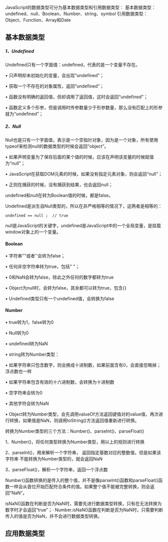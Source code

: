 <!--
 * @Author: yongyuan at <yongyuan253015@gmail.com>
 * @Date: 2021-07-24 14:02:58
 * @LastEditTime: 2021-07-24 23:35:33
 * @LastEditors: yongyuan at <yongyuan253015@gmail.com>
 * @Description: 数据类型
 * @FilePath: \JavaScript\data-type\JavaScript基本数据类型.md
 * 
-->

JavaScript的数据类型可分为基本数据类型和引用数据类型：
基本数据类型：undefined、null、Boolean、Number、string、symbol
引用数据类型：Object、Function、Array和Date

## 基本数据类型

##### 1、Undefined
Undefined只有一个字面值：undefined，代表的是一个变量不存在。

•  只声明却未初始化的变量，会出现“undefined”；

•  获取一个不存在的对象属性，返回“undefined”；

•  函数没有明确的返回值，但却调用了返回值，这时会返回“undefined”；

• 函数定义多个形参，但是调用时传参数量少于形参数量，那么没有匹配上的形参就为“undefined”；
##### 2、Null
Null也是只有一个字面值，表示是一个空指针对象，因为是一个对象，所有使用typeof来检测null的数据类型的时候会返回“object”。

• 如果声明变量为了保存后面的某个值的时候，应该在声明该变量的时候赋值为“null”；

• JavaScript在获取DOM元素的时候，如果没有指定元素对象，则会返回“null”；

• 正则在捕获的时候，没有捕获到结果，也会返回null；

undefined和null在转为Boolean值的时候，都是false。

Undefined是派生自Null类型的，所以在非严格相等的情况下，这两者是相等的：
```
undefined == null ;  // true
```

null是JavaScript的关键字，undefined是JavaScript中的一个全局变量，是挂载window对象上的一个变量。

#### Boolean
• 字符串""或者''会转为false；

• 任何非空字符串转为true，包括" "；

• 0和NaN会转为false，除此之外任何的数字都转为true

• Object为null时，会转为false，其余都可以转为true，包含{}

• Undefined类型只有一个undefined值，会转换为false


#### Number
  • true转为1，false转为0

• Null转为0

• undefined转为NaN

• string转为Number类型：

• 如果字符串只包含数字，则会换成十进制数，如果前面含有0，会直接忽略掉；浮点数也一样

• 如果字符串包含有效的十六进制数，会转换为十进制数

• 空字符串会转为0

• 其他字符会转为NaN

• Object转为Number类型，会先调用valueOf方法返回键值对的value值，再次进行转换，如果值是NaN，则调用toString()方法返回值重新进行转换。

转换为Number类型的三个方法：Number()、parseInt()、parseFloat()

1、Number()，将任何类型转换为Number类型，用以上的规则进行转换

2、parseInt()，用来解析一个字符串， 返回指定基数对应的整数值，但是如果该字符串 不能转换为Number类型的，就会返回NaN

3、parseFloat()，解析一个字符串，返回一个浮点数

 Number()函数转换的是传入的整个值，并不是像parseInt()函数和parseFloat()函数一样会从首位开始匹配符合条件的值。如果整个值不能被完整转换，则会返回“NaN”。

 isNaN()函数在判断是否为NaN时，需要先进行数据类型转换，只有在无法转换为数字时才会返回“true”；· Number.isNaN()函数在判断是否为NaN时，只需要判断传入的值是否为NaN，并不会进行数据类型转换。

## 应用数据类型   